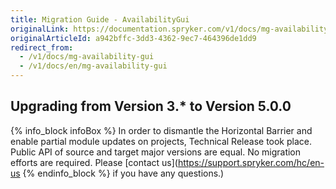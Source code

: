```yaml
---
title: Migration Guide - AvailabilityGui
originalLink: https://documentation.spryker.com/v1/docs/mg-availability-gui
originalArticleId: a942bffc-3dd3-4362-9ec7-464396de1dd9
redirect_from:
  - /v1/docs/mg-availability-gui
  - /v1/docs/en/mg-availability-gui
---
```


## Upgrading from Version 3.* to Version 5.0.0

{% info_block infoBox %}
In order to dismantle the Horizontal Barrier and enable partial module updates on projects, Technical Release took place. Public API of source and target major versions are equal. No migration efforts are required. Please [contact us](https://support.spryker.com/hc/en-us
{% endinfo_block %} if you have any questions.)


